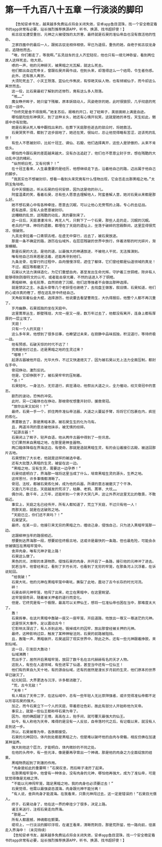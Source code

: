 # 第一千九百八十五章 一行淡淡的脚印
        【告知安卓书友，越来越多免费站点将会关闭失效，安卓app鱼目混珠，找一个安全稳定看书的app非常有必要，站长强烈推荐换源APP，听书、换源、找书超好使！】
       拓古驭龙遭受重创，元神之火被侵蚀的太厉害，最终就是石昊的准仙帝血也没有救活他的性命。
       卫家四凰中的最后一人，跟拓古驭龙相伴相依，早已为道侣，重伤的她，自绝于拓古驭龙身前，追随他而去。
       “唉，你们都走了，等我啊。”五灵战车的主人齐宏轻叹，他也只有一缕元神弥留，看到两位故人这样死去，他大悲。
       哧的一声，他的元神碎灭，被黑暗之光瓦解，就这么死去。
       他们都出自边荒帝关，曾跟石昊并肩作战，但到头来，却落得这么一个结局，令生者伤感。
       此外，还有故人离世。
       大须陀死去了、小天王殒落、蓝仙化作焦炭，有惊艳天纵人物，也有倾城仙子，而今却这么离世而去。
       这一役，比石昊最初了解到的还惨烈，竟有这么多人殒落。
       “咳……”
       魔女睁开眸子，她只留下残躯，原本妖娆动人，风姿绝世的她，此时很狼狈，几乎彻底的死在这一战中。
       “你终究是舍不得我啊。”她复苏后，艰难的开口，眨了眨眸子，美丽面颊上满是血迹。
       哪怕是险些形神俱灭，到了这种关头，她还有心情开玩笑，这就是她的本性，天生如此，魅惑中亦有狡黠。
       她是石昊从死人堆中翻找出来的，在葬下天庭那些逝去的部众时，将她救活。
       石昊哭笑不得，都到了这步田地了，她还在笑，很灿烂，总让他觉得略有苦涩，这该死的乱世！
       有些人不愿被封印，比如十冠王、谪仙、石毅，他们选择离开，这些人是骄傲的，从来不肯低头。
       哪怕而今跟石昊的差距越来越大，没有办法追赶了，他们也不愿意尘封于世，想在残酷的大动乱中活的精彩。
       “纵然明日死，又有何惧？！”
       在十冠王看来，人生最重要的是经历，他想继续走下去，沿着他自己的路，迈出属于他自己的脚步。
       “我其实也不想被封印，想看一看到头来究竟有什么怪物出现，它会否走出那黑暗之地。”太阴玉兔咕哝。
       石中天很豁达，听从石昊的任何安排，因为这是他的孙儿。
       阿蛮温柔的笑，看着石昊，总有些人愿意去理解他人，阿蛮善解人意，她对石昊从来都是那么好。
       她不想石昊心中有各种牵挂，愿意去沉眠，可以让他心无旁骛的上路，专心的去征战。
       若有选择，没有人会愿意被封印。
       这糟糕的乱世，这残酷的动乱，真的要到来了。
       这一日后，天庭凄凄冷冷，再无人气，只剩下了一个石昊，那些人走的走，沉眠的沉眠。
       老兵的尸体，神将的遗骸，都埋在了天庭的遗址上，坐落于破碎的宫殿群间，这里显得很荒凉，很破败。
       九具龙骨拉着一口青铜古棺，在虚无中穿行，远去了，被石昊放逐。
       那是一条不确定的路，游历在仙域外，在层层残破的世界中旅行，伴着浓郁的时光碎片，渐渐模糊。
       那是石昊的大法，是他的道，以最强大的神通放逐，不被他人干扰，无法推演到。
       唯有他自己将来若是活着，还能再寻到他们。
       九条龙骨，在穿行的过程中，血肉慢慢浮现，遮住了躯体，它们曾经都是仙道领域的真龙！
       不过，威压等都磨灭了。
       石昊以大法力演绎造化，为它们重塑血肉，甚至发出生命光辉，守护着三世铜棺，除非有人能够得到防御符文的认可，或者能击穿光幕，不然的话进入不了铜棺。
       黑暗柳神、金毛犼等，自然拒绝了沉眠，他们这等强者不会做出那种选择。
       就是禁区之主、水晶头骨等几个老妖怪也谢绝了，去找盘王做客，叙旧情，石昊知道，他们的心或许真的倦了，想在这乱世中终结自己。
       天角蚁背着仙金大棍，选择游历，他说要去看望曹雨生，大仇得报后，他整个人都不再沉重了。
       岁月幽静，石昊孤独的坐在天庭中。
       这里蒿草丛生，断壁残垣，大坟一座又一座，数万年过去了，他都没有离开，连身上都有厚厚的一层尘埃了。
       天庭！
       只有一个人的天庭！
       这么多年来，他想到了很多旧事，也瞭望过未来，在寂静中品味孤独，积淀道行，等待终极一战。
       他有预感，石破天惊的时代不远了！
       究竟是他打过去，还是黑暗之地的生灵过来？
       “喀嚓！”
       起源古器被他开启，光华大作，不过又快速熄灭了，因为被石昊以无上法力全面压制，都封在手中。
       骨冠挣动，激烈反抗。
       但是，它却挣脱不了，被石昊牢牢的压制着。
       “杀！”
       石昊轻叱，一身法力，无穷道行，疯狂涌动，他祭出大道之火，全力催动，绞灭骨冠中的意志。
       剧烈的波动，恐怖的冲突。
       此时，另一口箱体也在挣动，那根骨杖想重开封印，援救骨冠。
       “放你出来又如何！？”
       最终，石昊一手一个，抓住两件准仙帝法器，大道之火蔓延手臂，将将它们包裹在内，疯狂的炼化。
       黑雾散去了，那是黑暗本源，被石昊生生的化为乌有。
       且，两道冷冽的意志被他抹杀，被无情的绞碎。
       “起源古器！”
       石昊闭上了眸子，轻声自语，他从两件古器中得到了一些讯息。
       它们果然来自黑暗之地，在那里是神圣器物。
       两口箱体降临在界海这边，有使命，那就是造就黑暗生灵，有的会沿着接引古殿，被送回那片古地。
       石昊想到了大长老，他就是这样的被选中者。
       还有大批堕入黑暗的生灵，被留在这一边。
       “黑暗之地，没有生灵，需要这一边孕养！”
       石昊彻底明白了，界海那一端将这里当成了什么，培育黑暗生灵的源头，生养之地。
       这样思忖，许多事情都清晰了。
       骨冠、法杖，都被石昊炼化掉，成为他的兵器，所谓的意志被磨灭了个干净。
       又是几万年过去，天庭越发的荒凉了，枯藤、老鸦、蒿草、大坟……
       偶尔间，数千年，上万年，还能听到一个男子大哭几声，这让外界对这里无比的敬畏，不敢临近。
       事实上，天庭之名已经传开，所有人都知道了，荒立下天庭，不过只有他一人！
       而那天庭，就是在这破败之地。
       “天庭已立，你们还不来吗？！”
       石昊望天。
       最终，在某一日，他接引来无穷的黑暗之力，缠绕己身，侵蚀自己，只为进入黑暗牢笼那一边。
       这跟柳神当年的路很相近。
       想要到达界海那一段，想要前往终极古地，这或许是最快的一条路，但也最危险，可能会永世被镇压在黑暗牢笼中。
       舍弃肉身，唯有元神才能上路！
       石昊这么做了。
       黑色的光，浓郁的本源物质，侵蚀石昊的肉身，并开启了一条路，接引他的元神冲了进去。
       犹若当年，他曾经来过，看到了岁月长河，也看到了无穷的牢笼，在那条河上沉浮着，在诉说轮回。
       “给我破！”
       石昊大吼，他的元神在黑暗牢笼中嘶吼，撕裂了此地，震动了古今长存的时光河流。
       砰！
       石昊击碎元神牢笼，他闯了出来，屹立在黑暗中，在这里眺望。
       这牢笼很奇异，随着被关押者的道行而变化。
       但是，它终究是有一个极限，最高可以关押仙王，想将一位准仙帝也困在当中，那难度太大了。
       轰！
       石昊挥拳，在这片黑暗中轰破一座又一座牢笼，开启道路，他放出一尊又一尊迷茫的元神。
       这是惊天大事件，足以震动古今！
       它影响太深远了，有人杀到此地，毁掉成片的囚牢，放出那曾经被关押的元神。
       最终，这种影响过巨，触发了某种神秘法则，石昊的前路被阻挡。
       且，轰隆一声，黑暗崩开，石昊返回了现实世界中，除此之外，还有一些元神跟着挣脱，来到仙域。
       这一日，引发巨大轰动！
       仙域沸腾！
       荒出手了，居然开启黑暗牢笼，放回了数千名在古代赫赫有名的天才人物。
       这批人，有些在人道领域，有些进军了仙道，甚至当中还有一位仙王！
       他们有的来自九天十地，有的源自仙域，还有的居然是漫长岁月前的生灵，他们原本的世界早已破灭了。
       纪元轮回，大界更迭与沉浮，许多都消散了。
       “荒，古今无敌！”
       “天帝！”
       有人喊出了天帝二字，在这仙域中，总有一些年轻人无比崇拜强者，或许觉得准仙帝都不足以形容石昊的强大。
       加之，而今石昊立下一个人的天庭，带着悲壮色彩，故此有部分人开始称他为天帝。
       事实上，就是一些仙王都称呼石昊为帝了。
       因为，他的确超越了王境，高高在上，抬手间，就可覆灭最强大的仙王。
       如今，有人称他为天帝，难得的是没有一人反驳，自帝落时代之后，有记载以来，就没有人走到这一步。
       所以，石昊被尊为帝，各族都接受。
       石昊的元神回归，体内到处都是黑暗之力，但是难以破坏他的血肉与骨骼，相反仿佛在加速某种滋养。
       强大到他这个层次，才能明白，体内微妙的不同之处。
       在他的头颅中，有一些光泽，像是要再孕育出一个神魂，那是他的肉身之力全面绽放的结果。
       黑暗物质起到了刺激的作用。
       “肉身是如此的重要啊！”石昊叹息，而后眸子凌厉了起来。
       在那黑暗牢笼中，他曾有一种体会，没有肉身的元神，哪怕他再强大，成为了准仙帝，可是犹觉得像是无根之萍。
       “不能以元神闯牢笼，踏足黑暗之地，我的肉身也必须要过去！”
       石昊觉得，他需以最强姿态渡海，肉身跟元神不能分离！
       “有人说，舍弃肉身才能渡海。在我看来，只靠元神闯过去，这一定是错误的！”石昊目光慑人。
       终于，石昊动身了，他在这一界的牵挂少了很多，决定上路。
       诸王来送行，注视石昊走向界海。
       “那是……”
       所有人都震撼，神魂都在颤栗。
       堤坝上，一行淡淡的脚印浮现，在诸王看来，清晰而刺目，那是荒所留，他一路向前，径直走入界海中！（未完待续）
       【告知安卓书友，越来越多免费站点将会关闭失效，安卓app鱼目混珠，找一个安全稳定看书的app非常有必要，站长强烈推荐换源APP，听书、换源、找书超好使！】